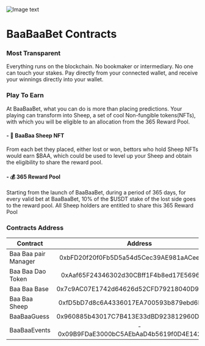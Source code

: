 ![Image text](https://948416657-files.gitbook.io/~/files/v0/b/gitbook-x-prod.appspot.com/o/spaces%2FY7iEApaVrZUFjclQcxzE%2Fuploads%2FgZVVHTjswOgG0AZ7cVlq%2FBaaBaaBet_top.jpg?alt=media&token=16925ebb-9be9-434c-a6e3-6b97ef9644c2)

# BaaBaaBet Contracts

### Most Transparent
Everything runs on the blockchain. No bookmaker or intermediary. No one can touch your stakes. Pay directly from your connected wallet, and receive your winnings directly into your wallet.

### Play To Earn
At BaaBaaBet, what you can do is more than placing predictions. Your playing can transform into Sheep, a set of cool Non-fungible tokens(NFTs), with which you will be eligible to an allocation from the 365 Reward Pool.

#### - 🐑 BaaBaa Sheep NFT
From each bet they placed, either lost or won, bettors who hold Sheep NFTs would earn $BAA, which could be used to level up your Sheep and obtain the eligibility to share the reward pool. 

#### - 💰 365 Reward Pool
Starting from the launch of BaaBaaBet, during a period of 365 days, for every valid bet at BaaBaaBet, 10% of the $USDT stake of the lost side goes to the reward pool. All Sheep holders are entitled to share this 365 Reward Pool

### Contracts Address

| Contract      | Address     | 
| ---------- | :-----------:  | 
| Baa Baa pair Manager      | 0xbFD20f20f0Fb5D5a54d5Cec39AE981aACeeE121C     | 
| Baa Baa Dao Token      | 0xAaf65F24346302d30CBff1F4b8ed17E56960f005     | 
| Baa Baa Base    | 0x7c9AC07E1742d64626d52CFD79218040D9d5De90     | 
| Baa Baa Sheep  | 0xfD5bD7d8c6A4336017EA700593b879ebd6F5aE69     | 
| BaaBaaGuess  | 0x960885b43017C7B413E33dBD923812960D1bF011     | 
| BaaBaaEvents  |     - 0x09B9FDaE3000bC5AEbAaD4b5619f0D4E14293856     | 

